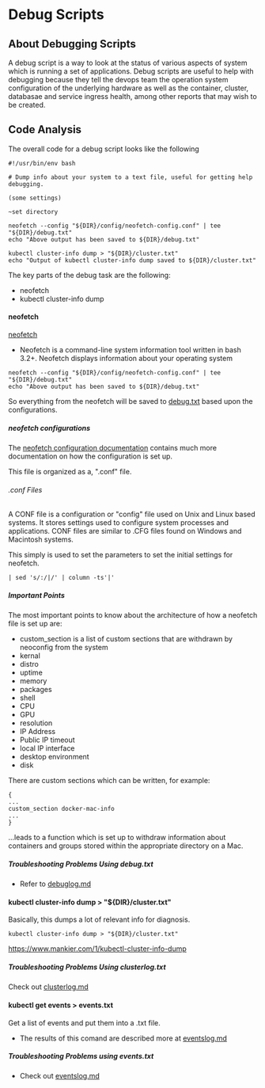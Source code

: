 # Debug Scripts

## About Debugging Scripts

A debug script is a way to look at the status of various aspects of system which is running a set of applications. Debug scripts are useful to help with debugging because they tell the devops team the operation system configuration of the underlying hardware as well as the container, cluster, databasae and service ingress health, among other reports that may wish to be created.

## Code Analysis

The overall code for a debug script looks like the following

```
#!/usr/bin/env bash

# Dump info about your system to a text file, useful for getting help debugging.

(some settings)

~set directory

neofetch --config "${DIR}/config/neofetch-config.conf" | tee "${DIR}/debug.txt"
echo "Above output has been saved to ${DIR}/debug.txt"

kubectl cluster-info dump > "${DIR}/cluster.txt"
echo "Output of kubectl cluster-info dump saved to ${DIR}/cluster.txt"
```

The key parts of the debug task are the following:

* neofetch
* kubectl cluster-info dump

#### neofetch

[neofetch](https://github.com/dylanaraps/neofetch) 

* Neofetch is a command-line system information tool written in bash 3.2+. Neofetch displays information about your operating system

```
neofetch --config "${DIR}/config/neofetch-config.conf" | tee "${DIR}/debug.txt"
echo "Above output has been saved to ${DIR}/debug.txt"
```

So everything from the neofetch will be saved to [debug.txt](debuglog.md) based upon the configurations.

##### neofetch configurations

The [neofetch configuration documentation](https://github.com/dylanaraps/neofetch/wiki/Customizing-Info) contains much more documentation on how the configuration is set up.

This file is organized as a, ".conf" file.

###### .conf Files

A CONF file is a configuration or "config" file used on Unix and Linux based systems. It stores settings used to configure system processes and applications. CONF files are similar to .CFG files found on Windows and Macintosh systems.

This simply is used to set the parameters to set the initial settings for neofetch.

```
| sed 's/:/|/' | column -ts'|'
```

##### Important Points

The most important points to know about the architecture of how a neofetch file is set up are:

* custom_section is a list of custom sections that are withdrawn by neoconfig from the system
* kernal
* distro
* uptime
* memory
* packages
* shell
* CPU
* GPU
* resolution
* IP Address
* Public IP timeout
* local IP interface
* desktop environment
* disk

There are custom sections which can be written, for example:

```
{
...
custom_section docker-mac-info
...
}
```

...leads to a function which is set up to withdraw information about containers and groups stored within the appropriate directory on a Mac.

##### Troubleshooting Problems Using debug.txt

* Refer to [debuglog.md](/understanding-scripts/debuglog.md)

#### kubectl cluster-info dump > "${DIR}/cluster.txt"

Basically, this dumps a lot of relevant info for diagnosis.

```
kubectl cluster-info dump > "${DIR}/cluster.txt"
```

https://www.mankier.com/1/kubectl-cluster-info-dump

##### Troubleshooting Problems Using clusterlog.txt

Check out [clusterlog.md](/understanding-scripts/clusterlog.md)


#### kubectl get events > events.txt

Get a list of events and put them into a .txt file.

* The results of this comand are described more at [eventslog.md](/understanding-scripts/eventslog.md)

##### Troubleshooting Problems using events.txt

* Check out [eventslog.md](/understanding-scripts/eventslog.md)